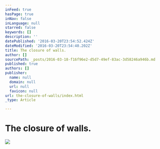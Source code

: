```yaml
---
inFeed: true
hasPage: true
inNav: false
inLanguage: null
starred: false
keywords: []
description: ''
datePublished: '2016-03-20T23:54:52.424Z'
dateModified: '2016-03-20T23:54:40.202Z'
title: The closure of walls.
author: []
sourcePath: _posts/2016-03-18-f16f96e2-d5d7-49ef-83ac-3d58246a946b.md
published: true
authors: []
publisher:
  name: null
  domain: null
  url: null
  favicon: null
url: the-closure-of-walls/index.html
_type: Article

---
```

# The closure of walls.
![](https://the-grid-user-content.s3-us-west-2.amazonaws.com/8ecc2af5-20e2-4749-bdcb-2117971c0770.jpg)